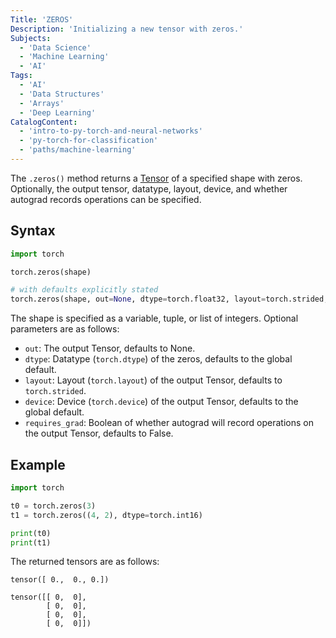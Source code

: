 ```yaml
---
Title: 'ZEROS'
Description: 'Initializing a new tensor with zeros.'
Subjects:
  - 'Data Science'
  - 'Machine Learning'
  - 'AI'
Tags:
  - 'AI'
  - 'Data Structures'
  - 'Arrays'
  - 'Deep Learning'
CatalogContent:
  - 'intro-to-py-torch-and-neural-networks'
  - 'py-torch-for-classification'
  - 'paths/machine-learning'
---
```



The `.zeros()` method returns a [Tensor](https://www.codecademy.com/resources/docs/pytorch/tensors) of a specified shape with zeros. Optionally, the output tensor, datatype, layout, device, and whether autograd records operations can be specified. 

## Syntax

```py
import torch

torch.zeros(shape)

# with defaults explicitly stated
torch.zeros(shape, out=None, dtype=torch.float32, layout=torch.strided, device=torch.device('cpu'), requires_grad=False)
```

The shape is specified as a variable, tuple, or list of integers. Optional parameters are as follows:

- `out`: The output Tensor, defaults to None.
- `dtype`: Datatype (`torch.dtype`) of the zeros, defaults to the global default.
- `layout`: Layout (`torch.layout`) of the output Tensor, defaults to `torch.strided`.
- `device`: Device (`torch.device`) of the output Tensor, defaults to the global default.
- `requires_grad`: Boolean of whether autograd will record operations on the output Tensor, defaults to False.

## Example

```python
import torch

t0 = torch.zeros(3)
t1 = torch.zeros((4, 2), dtype=torch.int16)

print(t0)
print(t1)
```

The returned tensors are as follows:

```shell
tensor([ 0.,  0., 0.])

tensor([[ 0,  0],
        [ 0,  0],
        [ 0,  0],
        [ 0,  0]])
```
